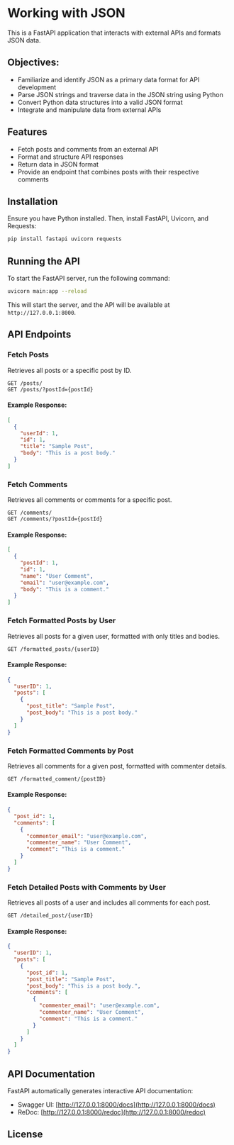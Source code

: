 # Working with JSON

This is a FastAPI application that interacts with external APIs and formats JSON data.

## Objectives:
- Familiarize and identify JSON as a primary data format for API development
- Parse JSON strings and traverse data in the JSON string using Python
- Convert Python data structures into a valid JSON format
- Integrate and manipulate data from external APIs

## Features

- Fetch posts and comments from an external API
- Format and structure API responses
- Return data in JSON format
- Provide an endpoint that combines posts with their respective comments

## Installation

Ensure you have Python installed. Then, install FastAPI, Uvicorn, and Requests:

```bash
pip install fastapi uvicorn requests
```

## Running the API

To start the FastAPI server, run the following command:

```bash
uvicorn main:app --reload
```

This will start the server, and the API will be available at `http://127.0.0.1:8000`.

## API Endpoints

### Fetch Posts

Retrieves all posts or a specific post by ID.

```
GET /posts/
GET /posts/?postId={postId}
```

#### Example Response:
```json
[
  {
    "userId": 1,
    "id": 1,
    "title": "Sample Post",
    "body": "This is a post body."
  }
]
```

### Fetch Comments

Retrieves all comments or comments for a specific post.

```
GET /comments/
GET /comments/?postId={postId}
```

#### Example Response:
```json
[
  {
    "postId": 1,
    "id": 1,
    "name": "User Comment",
    "email": "user@example.com",
    "body": "This is a comment."
  }
]
```

### Fetch Formatted Posts by User

Retrieves all posts for a given user, formatted with only titles and bodies.

```
GET /formatted_posts/{userID}
```

#### Example Response:
```json
{
  "userID": 1,
  "posts": [
    {
      "post_title": "Sample Post",
      "post_body": "This is a post body."
    }
  ]
}
```

### Fetch Formatted Comments by Post

Retrieves all comments for a given post, formatted with commenter details.

```
GET /formatted_comment/{postID}
```

#### Example Response:
```json
{
  "post_id": 1,
  "comments": [
    {
      "commenter_email": "user@example.com",
      "commenter_name": "User Comment",
      "comment": "This is a comment."
    }
  ]
}
```

### Fetch Detailed Posts with Comments by User

Retrieves all posts of a user and includes all comments for each post.

```
GET /detailed_post/{userID}
```

#### Example Response:
```json
{
  "userID": 1,
  "posts": [
    {
      "post_id": 1,
      "post_title": "Sample Post",
      "post_body": "This is a post body.",
      "comments": [
        {
          "commenter_email": "user@example.com",
          "commenter_name": "User Comment",
          "comment": "This is a comment."
        }
      ]
    }
  ]
}
```

## API Documentation

FastAPI automatically generates interactive API documentation:
- Swagger UI: [http://127.0.0.1:8000/docs](http://127.0.0.1:8000/docs)
- ReDoc: [http://127.0.0.1:8000/redoc](http://127.0.0.1:8000/redoc)

## License


